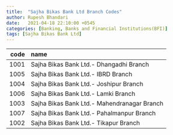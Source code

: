 ```yaml
---
title:  "Sajha Bikas Bank Ltd Branch Codes"
author: Rupesh Bhandari
date:   2021-04-18 22:10:00 +0545
categories: [Banking, Banks and Financial Institutions(BFI)]
tags: [Sajha Bikas Bank Ltd]
---
```


|   code | name                                        |
|-------:|:--------------------------------------------|
|   1001 | Sajha Bikas Bank Ltd.- Dhangadhi Branch     |
|   1005 | Sajha Bikas Bank Ltd.- IBRD Branch          |
|   1004 | Sajha Bikas Bank Ltd.- Joshipur Branch      |
|   1006 | Sajha Bikas Bank Ltd.- Lamki Branch         |
|   1003 | Sajha Bikas Bank Ltd.- Mahendranagar Branch |
|   1007 | Sajha Bikas Bank Ltd.- Pahalmanpur Branch   |
|   1002 | Sajha Bikas Bank Ltd.- Tikapur Branch       |